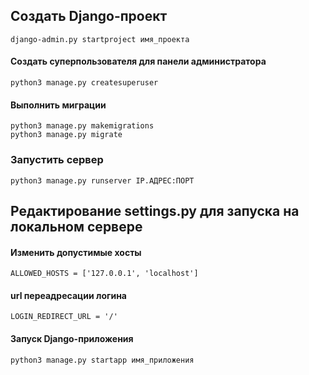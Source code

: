 ## Создать Django-проект
```django-admin.py startproject имя_проекта```
#### Создать суперпользователя для панели администратора
```python3 manage.py createsuperuser```
#### Выполнить миграции
```
python3 manage.py makemigrations
python3 manage.py migrate
```
### Запустить сервер
```python3 manage.py runserver IP.АДРЕС:ПОРТ```

## Редактирование settings.py для запуска на локальном сервере 
#### Изменить допустимые хосты
```ALLOWED_HOSTS = ['127.0.0.1', 'localhost']```

#### url переадресации логина
```LOGIN_REDIRECT_URL = '/'```

#### Запуск Django-приложения
```python3 manage.py startapp имя_приложения```
